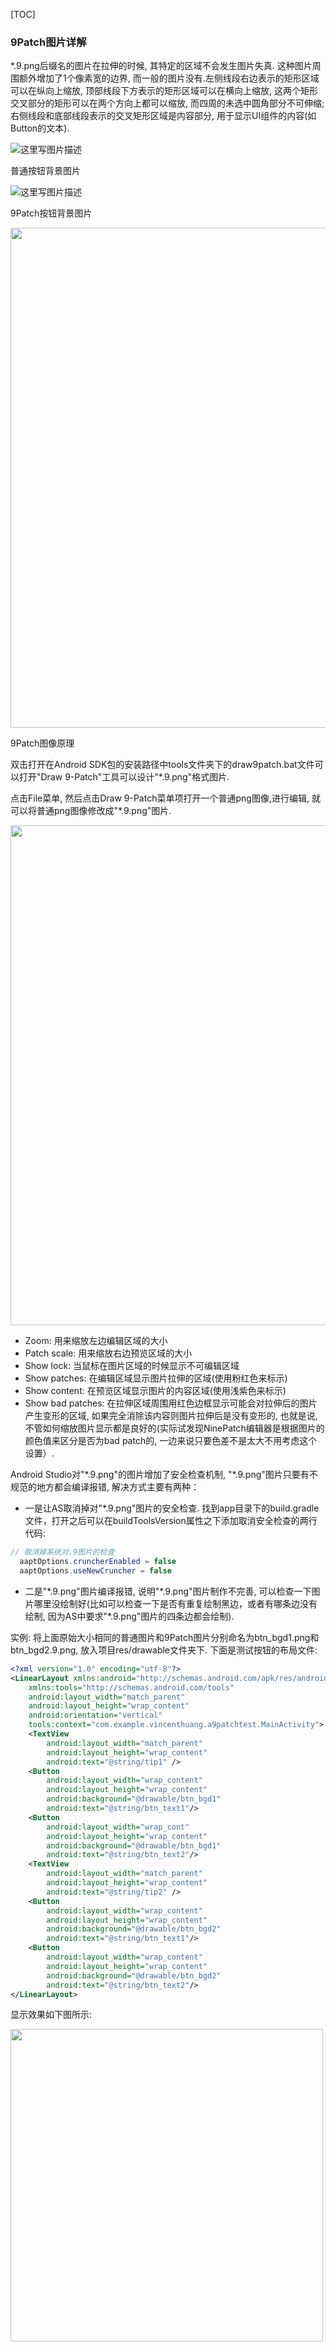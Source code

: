 [TOC]

### **9Patch图片详解**

\*.9.png后缀名的图片在拉伸的时候, 其特定的区域不会发生图片失真. 这种图片周围额外增加了1个像素宽的边界, 而一般的图片没有.左侧线段右边表示的矩形区域可以在纵向上缩放, 顶部线段下方表示的矩形区域可以在横向上缩放, 这两个矩形交叉部分的矩形可以在两个方向上都可以缩放, 而四周的未选中圆角部分不可伸缩; 右侧线段和底部线段表示的交叉矩形区域是内容部分, 用于显示UI组件的内容(如Button的文本).


![这里写图片描述](http://img.blog.csdn.net/20170110193331193?watermark/2/text/aHR0cDovL2Jsb2cuY3Nkbi5uZXQvcm9zeV9kYXdu/font/5a6L5L2T/fontsize/400/fill/I0JBQkFCMA==/dissolve/70/gravity/SouthEast)

普通按钮背景图片

![这里写图片描述](http://img.blog.csdn.net/20170110193319896?watermark/2/text/aHR0cDovL2Jsb2cuY3Nkbi5uZXQvcm9zeV9kYXdu/font/5a6L5L2T/fontsize/400/fill/I0JBQkFCMA==/dissolve/70/gravity/SouthEast)


9Patch按钮背景图片

<img src="http://img.blog.csdn.net/20170110193802895?watermark/2/text/aHR0cDovL2Jsb2cuY3Nkbi5uZXQvcm9zeV9kYXdu/font/5a6L5L2T/fontsize/400/fill/I0JBQkFCMA==/dissolve/70/gravity/SouthEast" width=800/>

9Patch图像原理



双击打开在Android SDK包的安装路径中tools文件夹下的draw9patch.bat文件可以打开"Draw 9-Patch"工具可以设计"\*.9.png"格式图片.

点击File菜单, 然后点击Draw 9-Patch菜单项打开一个普通png图像,进行编辑, 就可以将普通png图像修改成"\*.9.png"图片.


<img src="http://img.blog.csdn.net/20170110193819396?watermark/2/text/aHR0cDovL2Jsb2cuY3Nkbi5uZXQvcm9zeV9kYXdu/font/5a6L5L2T/fontsize/400/fill/I0JBQkFCMA==/dissolve/70/gravity/SouthEast" width=800/>

- Zoom: 用来缩放左边编辑区域的大小
- Patch scale: 用来缩放右边预览区域的大小
- Show lock: 当鼠标在图片区域的时候显示不可编辑区域
- Show patches: 在编辑区域显示图片拉伸的区域(使用粉红色来标示)
- Show content: 在预览区域显示图片的内容区域(使用浅紫色来标示)
- Show bad patches: 在拉伸区域周围用红色边框显示可能会对拉伸后的图片产生变形的区域, 如果完全消除该内容则图片拉伸后是没有变形的, 也就是说, 不管如何缩放图片显示都是良好的(实际试发现NinePatch编辑器是根据图片的颜色值来区分是否为bad patch的, 一边来说只要色差不是太大不用考虑这个设置）.

Android Studio对"\*.9.png"的图片增加了安全检查机制, "\*.9.png"图片只要有不规范的地方都会编译报错, 解决方式主要有两种：

- 一是让AS取消掉对"\*.9.png"图片的安全检查. 找到app目录下的build.gradle文件，打开之后可以在buildToolsVersion属性之下添加取消安全检查的两行代码:
```java
// 取消掉系统对.9图片的检查
  aaptOptions.cruncherEnabled = false
  aaptOptions.useNewCruncher = false
```
- 二是"\*.9.png"图片编译报错, 说明"\*.9.png"图片制作不完善, 可以检查一下图片哪里没绘制好(比如可以检查一下是否有重复绘制黑边，或者有哪条边没有绘制, 因为AS中要求"\*.9.png"图片的四条边都会绘制).

实例:
将上面原始大小相同的普通图片和9Patch图片分别命名为btn_bgd1.png和btn_bgd2.9.png, 放入项目res/drawable文件夹下.
下面是测试按钮的布局文件:
```xml
<?xml version="1.0" encoding="utf-8"?>
<LinearLayout xmlns:android="http://schemas.android.com/apk/res/android"
    xmlns:tools="http://schemas.android.com/tools"
    android:layout_width="match_parent"
    android:layout_height="wrap_content"
    android:orientation="vertical"
    tools:context="com.example.vincenthuang.a9patchtest.MainActivity">
    <TextView
        android:layout_width="match_parent"
        android:layout_height="wrap_content"
        android:text="@string/tip1" />
    <Button
        android:layout_width="wrap_content"
        android:layout_height="wrap_content"
        android:background="@drawable/btn_bgd1"
        android:text="@string/btn_text1"/>
    <Button
        android:layout_width="wrap_cont"
        android:layout_height="wrap_content"
        android:background="@drawable/btn_bgd1"
        android:text="@string/btn_text2"/>
    <TextView
        android:layout_width="match_parent"
        android:layout_height="wrap_content"
        android:text="@string/tip2" />
    <Button
        android:layout_width="wrap_content"
        android:layout_height="wrap_content"
        android:background="@drawable/btn_bgd2"
        android:text="@string/btn_text1"/>
    <Button
        android:layout_width="wrap_content"
        android:layout_height="wrap_content"
        android:background="@drawable/btn_bgd2"
        android:text="@string/btn_text2"/>
</LinearLayout>
```
显示效果如下图所示:

<img src="http://img.blog.csdn.net/20170110202022831?watermark/2/text/aHR0cDovL2Jsb2cuY3Nkbi5uZXQvcm9zeV9kYXdu/font/5a6L5L2T/fontsize/400/fill/I0JBQkFCMA==/dissolve/70/gravity/SouthEast" width=500/>



